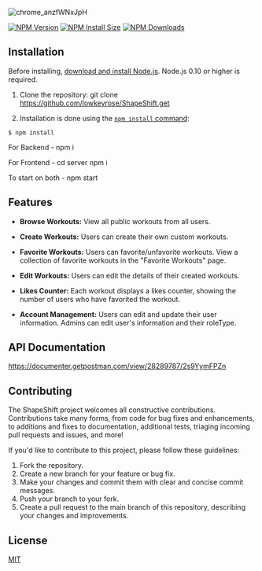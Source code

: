 ![chrome_anzfWNxJpH](https://github.com/lowkeyrose/ShapeShift/assets/134366345/d6495b99-a6ab-46f3-8b0a-b41f4536ba26)

  [![NPM Version][npm-version-image]][npm-url]
  [![NPM Install Size][npm-install-size-image]][npm-install-size-url]
  [![NPM Downloads][npm-downloads-image]][npm-downloads-url]

## Installation

Before installing, [download and install Node.js](https://nodejs.org/en/download/).
Node.js 0.10 or higher is required.

1. Clone the repository: git clone https://github.com/lowkeyrose/ShapeShift.get

2. Installation is done using the
[`npm install` command](https://docs.npmjs.com/getting-started/installing-npm-packages-locally):

```console
$ npm install
```

For Backend - npm i

For Frontend - cd server  npm i

To start on both - npm start

## Features
  * **Browse Workouts:**
    View all public workouts from all users.

  * **Create Workouts:**
    Users can create their own custom workouts.

  * **Favorite Workouts:**
    Users can favorite/unfavorite workouts.
    View a collection of favorite workouts in the "Favorite Workouts" page.

  * **Edit Workouts:**
    Users can edit the details of their created workouts.

  * **Likes Counter:**
    Each workout displays a likes counter, showing the number of users who have favorited the workout.
    
  * **Account Management:**
    Users can edit and update their user information.
    Admins can edit user's information and their roleType.

    
## API Documentation

https://documenter.getpostman.com/view/28289787/2s9YymFPZn


## Contributing

The ShapeShift project welcomes all constructive contributions. Contributions take many forms,
from code for bug fixes and enhancements, to additions and fixes to documentation, additional
tests, triaging incoming pull requests and issues, and more!

 If you'd like to contribute to this project, please follow these guidelines:

1. Fork the repository.
2. Create a new branch for your feature or bug fix.
3. Make your changes and commit them with clear and concise commit messages.
4. Push your branch to your fork.
5. Create a pull request to the main branch of this repository, describing your changes and improvements.

## License

  [MIT](LICENSE)

[appveyor-image]: https://badgen.net/appveyor/ci/dougwilson/express/master?label=windows
[appveyor-url]: https://ci.appveyor.com/project/dougwilson/express
[coveralls-image]: https://badgen.net/coveralls/c/github/expressjs/express/master
[coveralls-url]: https://coveralls.io/r/expressjs/express?branch=master
[github-actions-ci-image]: https://badgen.net/github/checks/expressjs/express/master?label=linux
[github-actions-ci-url]: https://github.com/expressjs/express/actions/workflows/ci.yml
[npm-downloads-image]: https://badgen.net/npm/dm/express
[npm-downloads-url]: https://npmcharts.com/compare/express?minimal=true
[npm-install-size-image]: https://badgen.net/packagephobia/install/express
[npm-install-size-url]: https://packagephobia.com/result?p=express
[npm-url]: https://npmjs.org/package/express
[npm-version-image]: https://badgen.net/npm/v/express
